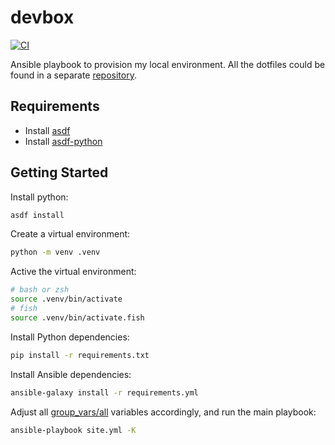 # devbox

[![CI](https://github.com/sestrella/devbox/actions/workflows/ci.yml/badge.svg)](https://github.com/sestrella/devbox/actions/workflows/ci.yml)

Ansible playbook to provision my local environment. All the dotfiles could be
found in a separate [repository][dotfiles].

## Requirements

- Install [asdf][asdf]
- Install [asdf-python][asdf-python]

## Getting Started

Install python:

```sh
asdf install
```

Create a virtual environment:

```sh
python -m venv .venv
```

Active the virtual environment:

```sh
# bash or zsh
source .venv/bin/activate
# fish
source .venv/bin/activate.fish
```

Install Python dependencies:

```sh
pip install -r requirements.txt
```

Install Ansible dependencies:

```sh
ansible-galaxy install -r requirements.yml
```

Adjust all [group_vars/all](group_vars/all) variables accordingly, and run the
main playbook:

```sh
ansible-playbook site.yml -K
```

[asdf]: https://github.com/asdf-vm/asdf
[asdf-python]: https://github.com/danhper/asdf-python
[dotfiles]: https://github.com/sestrella/dotfiles
